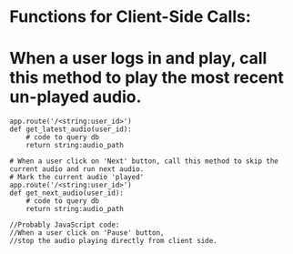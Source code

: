 # Functions for Client-Side Calls:

# When a user logs in and play, call this method to play the most recent un-played audio.
    app.route('/<string:user_id>')
    def get_latest_audio(user_id):
    	# code to query db
    	return string:audio_path

    # When a user click on 'Next' button, call this method to skip the current audio and run next audio.
    # Mark the current audio 'played'
    app.route('/<string:user_id>')
    def get_next_audio(user_id):
    	# code to query db
    	return string:audio_path

    //Probably JavaScript code:
    //When a user click on 'Pause' button, 
    //stop the audio playing directly from client side.
